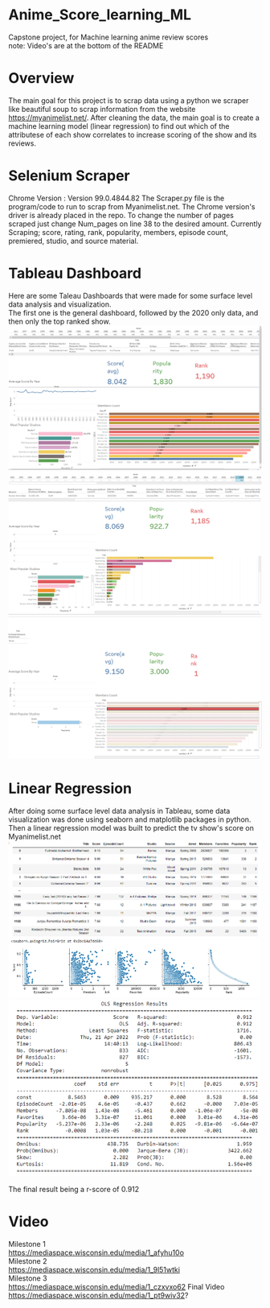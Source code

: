 # Anime_Score_learning_ML
Capstone project, for Machine learning anime review scores
<br>
note: Video's are at the bottom of the README

# Overview
The main goal for this project is to scrap data using a python we scraper like beautiful soup to scrap information from the website https://myanimelist.net/.
After cleaning the data, the main goal is to create a machine learning model (linear regression) to find out which of the attributese of each show correlates to increase
scoring of the show and its reviews.

# Selenium Scraper
Chrome Version : Version 99.0.4844.82
The Scraper.py file is the program/code to run to scrap from Myanimelist.net. The Chrome version's driver is already placed in the repo.
To change the number of pages scraped just change Num_pages on line 38 to the desired amount.
Currently Scraping;
score, rating, rank, popularity, members, episode count, premiered, studio, and source material.

# Tableau Dashboard
Here are some Taleau Dashboards that were made for some surface level data analysis and visualization.
<br>
The first one is the general dashboard, followed by the 2020 only data, and then only the top ranked show.
![](Images/Capture1.png)
![](Images/Capture2.png)
![](Images/Capture3.png)

# Linear Regression
After doing some surface level data analysis in Tableau, some data visualization was done using seaborn and matplotlib packages in python.
<br>
Then a linear regression model was built to predict the tv show's score on Myanimelist.net
![](Images/Capture4.PNG)
![](Images/Capture5.PNG)
![](Images/Capture6.PNG)

The final result being a r-score of 0.912

# Video
Milestone 1
<br>
https://mediaspace.wisconsin.edu/media/1_afyhu10o
<br>
Milestone 2
<br>
https://mediaspace.wisconsin.edu/media/1_9l51wtki
<br>
Milestone 3
<br>
https://mediaspace.wisconsin.edu/media/1_czxvxo62
Final Video
<br>
https://mediaspace.wisconsin.edu/media/1_pt9wiv32?
